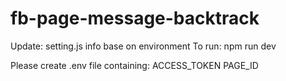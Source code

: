 # fb-page-message-backtrack

Update: setting.js info base on environment
To run: npm run dev

Please create .env file containing:
ACCESS_TOKEN
PAGE_ID
